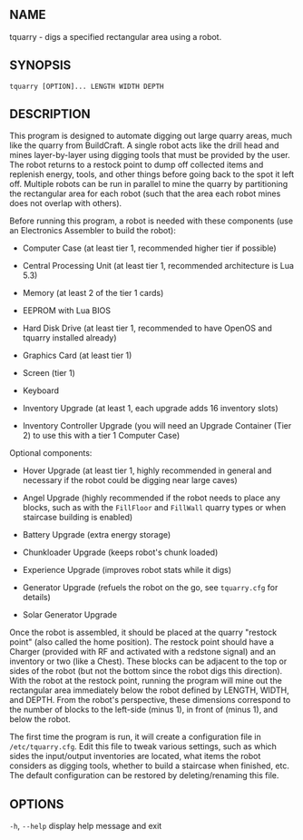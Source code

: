 <!-- MARKDOWN-AUTO-DOCS:START (FILE:src=./tquarry.man) -->
<!-- The below content is automatically added from ./tquarry.man -->
## NAME
  tquarry - digs a specified rectangular area using a robot.

## SYNOPSIS
  `tquarry [OPTION]... LENGTH WIDTH DEPTH`

## DESCRIPTION
  This program is designed to automate digging out large quarry areas, much like the quarry from BuildCraft. A single robot acts like the drill head and mines layer-by-layer using digging tools that must be provided by the user. The robot returns to a restock point to dump off collected items and replenish energy, tools, and other things before going back to the spot it left off. Multiple robots can be run in parallel to mine the quarry by partitioning the rectangular area for each robot (such that the area each robot mines does not overlap with others).
  
  Before running this program, a robot is needed with these components (use an Electronics Assembler to build the robot):
  
  * Computer Case (at least tier 1, recommended higher tier if possible)
  
  * Central Processing Unit (at least tier 1, recommended architecture is Lua 5.3)
  
  * Memory (at least 2 of the tier 1 cards)
  
  * EEPROM with Lua BIOS
  
  * Hard Disk Drive (at least tier 1, recommended to have OpenOS and tquarry installed already)
  
  * Graphics Card (at least tier 1)
  
  * Screen (tier 1)
  
  * Keyboard
  
  * Inventory Upgrade (at least 1, each upgrade adds 16 inventory slots)
  
  * Inventory Controller Upgrade (you will need an Upgrade Container (Tier 2) to use this with a tier 1 Computer Case)
  
  Optional components:
  
  * Hover Upgrade (at least tier 1, highly recommended in general and necessary if the robot could be digging near large caves)
  
  * Angel Upgrade (highly recommended if the robot needs to place any blocks, such as with the `FillFloor` and `FillWall` quarry types or when staircase building is enabled)
  
  * Battery Upgrade (extra energy storage)
  
  * Chunkloader Upgrade (keeps robot's chunk loaded)
  
  * Experience Upgrade (improves robot stats while it digs)
  
  * Generator Upgrade (refuels the robot on the go, see `tquarry.cfg` for details)
  
  * Solar Generator Upgrade
  
  Once the robot is assembled, it should be placed at the quarry "restock point" (also called the home position). The restock point should have a Charger (provided with RF and activated with a redstone signal) and an inventory or two (like a Chest). These blocks can be adjacent to the top or sides of the robot (but not the bottom since the robot digs this direction). With the robot at the restock point, running the program will mine out the rectangular area immediately below the robot defined by LENGTH, WIDTH, and DEPTH. From the robot's perspective, these dimensions correspond to the number of blocks to the left-side (minus 1), in front of (minus 1), and below the robot.
  
  The first time the program is run, it will create a configuration file in `/etc/tquarry.cfg`. Edit this file to tweak various settings, such as which sides the input/output inventories are located, what items the robot considers as digging tools, whether to build a staircase when finished, etc. The default configuration can be restored by deleting/renaming this file.

## OPTIONS
  `-h`, `--help`  display help message and exit
<!-- MARKDOWN-AUTO-DOCS:END -->

